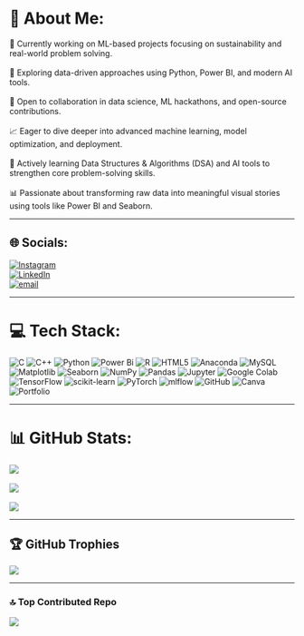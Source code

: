 # 💫 About Me: 
🔭 Currently working on ML-based projects focusing on sustainability and real-world problem solving.<br>  
🧠 Exploring data-driven approaches using Python, Power BI, and modern AI tools.<br>  
🤝 Open to collaboration in data science, ML hackathons, and open-source contributions.<br>  
📈 Eager to dive deeper into advanced machine learning, model optimization, and deployment.<br>  
🌱 Actively learning Data Structures & Algorithms (DSA) and AI tools to strengthen core problem-solving skills.<br>  
📊 Passionate about transforming raw data into meaningful visual stories using tools like Power BI and Seaborn.  

---

## 🌐 Socials:
[![Instagram](https://img.shields.io/badge/Instagram-%23E4405F.svg?logo=Instagram&logoColor=white)](https://instagram.com/jain.utkarsh_)  
[![LinkedIn](https://img.shields.io/badge/LinkedIn-%230077B5.svg?logo=linkedin&logoColor=white)](https://linkedin.com/in/utkarsh-jain-5605-uj)  
[![email](https://img.shields.io/badge/Email-D14836?logo=gmail&logoColor=white)](mailto:jain.utkarsh.5605@gmail.com)  

---

# 💻 Tech Stack:
![C](https://img.shields.io/badge/c-%2300599C.svg?style=for-the-badge&logo=c&logoColor=white) 
![C++](https://img.shields.io/badge/c++-%2300599C.svg?style=for-the-badge&logo=c%2B%2B&logoColor=white) 
![Python](https://img.shields.io/badge/python-3670A0?style=for-the-badge&logo=python&logoColor=ffdd54) 
![Power Bi](https://img.shields.io/badge/power_bi-F2C811?style=for-the-badge&logo=powerbi&logoColor=black) 
![R](https://img.shields.io/badge/r-%23276DC3.svg?style=for-the-badge&logo=r&logoColor=white) 
![HTML5](https://img.shields.io/badge/html5-%23E34F26.svg?style=for-the-badge&logo=html5&logoColor=white) 
![Anaconda](https://img.shields.io/badge/Anaconda-%2344A833.svg?style=for-the-badge&logo=anaconda&logoColor=white) 
![MySQL](https://img.shields.io/badge/mysql-4479A1.svg?style=for-the-badge&logo=mysql&logoColor=white) 
![Matplotlib](https://img.shields.io/badge/Matplotlib-%23ffffff.svg?style=for-the-badge&logo=Matplotlib&logoColor=black) 
![Seaborn](https://img.shields.io/badge/Seaborn-%230C5A93.svg?style=for-the-badge&logo=seaborn&logoColor=white) 
![NumPy](https://img.shields.io/badge/numpy-%23013243.svg?style=for-the-badge&logo=numpy&logoColor=white) 
![Pandas](https://img.shields.io/badge/pandas-%23150458.svg?style=for-the-badge&logo=pandas&logoColor=white) 
![Jupyter](https://img.shields.io/badge/Jupyter-%23DA5B0B.svg?style=for-the-badge&logo=Jupyter&logoColor=white) 
![Google Colab](https://img.shields.io/badge/Google_Colab-%23F9AB00.svg?style=for-the-badge&logo=googlecolab&logoColor=black) 
![TensorFlow](https://img.shields.io/badge/TensorFlow-%23E6E6E6.svg?style=for-the-badge&logo=TensorFlow&logoColor=FF6F00) 
![scikit-learn](https://img.shields.io/badge/scikit--learn-%23F7931E.svg?style=for-the-badge&logo=scikit-learn&logoColor=white) 
![PyTorch](https://img.shields.io/badge/PyTorch-%23EE4C2C.svg?style=for-the-badge&logo=PyTorch&logoColor=white) 
![mlflow](https://img.shields.io/badge/mlflow-%23d9ead3.svg?style=for-the-badge&logo=numpy&logoColor=blue) 
![GitHub](https://img.shields.io/badge/github-%23121011.svg?style=for-the-badge&logo=github&logoColor=white) 
![Canva](https://img.shields.io/badge/Canva-%2300C4CC.svg?style=for-the-badge&logo=Canva&logoColor=white) 
![Portfolio](https://img.shields.io/badge/Portfolio-%23000000.svg?style=for-the-badge&logo=firefox&logoColor=#FF7139)

---

# 📊 GitHub Stats:
![](https://github-readme-stats.vercel.app/api?username=UtkarshJain05&theme=highcontrast&hide_border=false&include_all_commits=true&count_private=false)<br/>  
![](https://nirzak-streak-stats.vercel.app/?user=UtkarshJain05&theme=highcontrast&hide_border=false)<br/>  
![](https://github-readme-stats.vercel.app/api/top-langs/?username=UtkarshJain05&theme=highcontrast&hide_border=false&include_all_commits=true&count_private=false&layout=compact)  

---

## 🏆 GitHub Trophies
![](https://github-profile-trophy.vercel.app/?username=UtkarshJain05&theme=darkhub&no-frame=false&no-bg=false&margin-w=4)  

---

### 🔝 Top Contributed Repo
![](https://github-contributor-stats.vercel.app/api?username=UtkarshJain05&limit=5&theme=dark&combine_all_yearly_contributions=true)  
